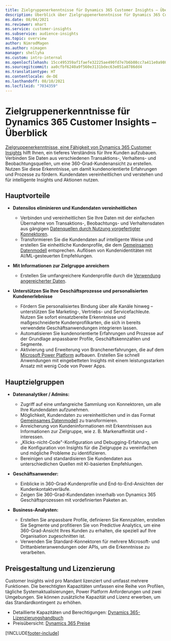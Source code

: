 ```yaml
---
title: Zielgruppenerkenntnisse für Dynamics 365 Customer Insights – Überblick
description: Überblick über Zielgruppenerkenntnisse für Dynamics 365 Customer Insights.
ms.date: 08/04/2021
ms.reviewer: mhart
ms.service: customer-insights
ms.subservice: audience-insights
ms.topic: overview
author: NimrodMagen
ms.author: nimagen
manager: shellyha
ms.custom: intro-internal
ms.openlocfilehash: 15cc495359af1faefe32225ae490fd7e7b6b08cc7a411e0a9804da6ec704099c
ms.sourcegitcommit: aa0cfbf6240a9f560e3131bdec63e051a8786dd4
ms.translationtype: HT
ms.contentlocale: de-DE
ms.lasthandoff: 08/10/2021
ms.locfileid: "7034359"
---
```

# <a name="audience-insights-for-dynamics-365-customer-insights-overview"></a>Zielgruppenerkenntnisse für Dynamics 365 Customer Insights – Überblick

[Zielgruppenerkenntnisse, eine Fähigkeit von Dynamics 365 Customer Insights](https://dynamics.microsoft.com/ai/customer-insights/audience-insights-capability/) hilft Ihnen, ein tieferes Verständnis für Ihre Kunden aufzubauen. Verbinden Sie Daten aus verschiedenen Transaktions-, Verhaltens- und Beobachtungsquellen, um eine 360-Grad-Kundenansicht zu erstellen. Nutzen Sie diese Erkenntnisse, um damit kundenorientierte Erfahrungen und Prozesse zu fördern. Kundendaten vereinheitlichen und verstehen und für intelligente Insights und Aktionen nutzen.

## <a name="main-benefits"></a>Hauptvorteile 

- **Datensilos eliminieren und Kundendaten vereinheitlichen**

  - Verbinden und vereinheitlichen Sie Ihre Daten mit der einfachen Übernahme von Transaktions-, Beobachtungs- und Verhaltensdaten aus gängigen [Datenquellen durch Nutzung vorgefertigter Konnektoren](data-sources.md).
  - Transformieren Sie die Kundendaten auf intelligente Weise und erstellen Sie einheitliche Kundenprofile, die dem [Gemeinsamen Datenmodell](/common-data-model/) entsprechen. Auflösen von Kundenidentitäten mit AI/ML-gesteuerten Empfehlungen.

- **Mit Informationen zur Zielgruppe anreichern**

  - Erstellen Sie umfangreichere Kundenprofile durch die [Verwendung angereicherter Daten](enrichment-hub.md).  

- **Unterstützen Sie Ihre Geschäftsprozesse und personalisierten Kundenerlebnisse**

  - Fördern Sie personalisiertes Bindung über alle Kanäle hinweg – unterstützen Sie Marketing-, Vertriebs- und Servicefachleute. Nutzen Sie sofort einsatzbereite Erkenntnisse und maßgeschneiderte Kundenprofilkarten, die sich in bereits verwendete Geschäftsanwendungen integrieren lassen.
  - Automatisieren Sie kundenorientierte Erfahrungen und Prozesse auf der Grundlage anpassbarer Profile, Geschäftskennzahlen und Segmente.
  - Aktivierung und Erweiterung von Branchenerfahrungen, die auf dem [Microsoft Power Platform](https://powerplatform.microsoft.com/) aufbauen. Erstellen Sie schnell Anwendungen mit eingebetteten Insights mit einem leistungsstarken Ansatz mit wenig Code von Power Apps.  

## <a name="key-audiences"></a>Hauptzielgruppen

- **Datenanalytiker / Admins:**

  - Zugriff auf eine umfangreiche Sammlung von Konnektoren, um alle Ihre Kundendaten aufzunehmen.
  - Möglichkeit, Kundendaten zu vereinheitlichen und in das Format [Gemeinsames Datenmodell](/common-data-model/) zu transformieren.
  - Anreicherung von Kundeninformationen mit Erkenntnissen aus Informationen zur Zielgruppe, wie z. B. Markenaffinität und -interessen.
  - „Klicks-nicht-Code"-Konfiguration und Debugging-Erfahrung, um die Konfiguration von Insights für die Zielgruppe zu vereinfachen und mögliche Probleme zu identifizieren.
  - Bereinigen und standardisieren Sie Kundendaten aus unterschiedlichen Quellen mit KI-basierten Empfehlungen.  

- **Geschäftsanwender:**

  - Einblicke in 360-Grad-Kundenprofile und End-to-End-Ansichten der Kundenkontaktverläufe.
  - Zeigen Sie 360-Grad-Kundendaten innerhalb von Dynamics 365 Geschäftsprozessen mit vordefinierten Paketen an.

- **Business-Analysten:**

  - Erstellen Sie anpassbare Profile, definieren Sie Kennzahlen, erstellen Sie Segmente und profitieren Sie von Predictive Analytics, um eine 360-Grad-Ansicht Ihres Kunden zu erhalten, die speziell auf Ihre Organisation zugeschnitten ist.  
  - Verwenden Sie Standard-Konnektoren für mehrere Microsoft- und Drittanbieteranwendungen oder APIs, um die Erkenntnisse zu verarbeiten.

## <a name="pricing-and-licensing"></a>Preisgestaltung und Lizenzierung

Customer Insights wird pro Mandant lizenziert und umfasst mehrere Funktionen. Die berechtigten Kapazitäten umfassen eine Reihe von Profilen, tägliche Systemaktualisierungen, Power Platform Anforderungen und zwei Umgebungen. Sie können zusätzliche Kapazität und Lizenz erwerben, um das Standardkontingent zu erhöhen. 
- Detaillierte Kapazitäten und Berechtigungen: [Dynamics 365-Lizenzierungshandbuch](https://go.microsoft.com/fwlink/?LinkId=866544)
- Preisübersicht: [Dynamics 365 Preise](https://dynamics.microsoft.com/pricing/#CustomerDataPlatform)

[!INCLUDE[footer-include](../includes/footer-banner.md)]